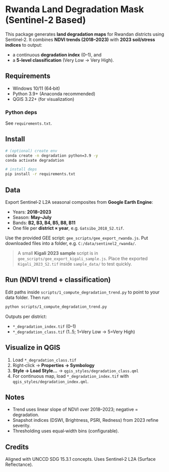 # Rwanda Land Degradation Mask (Sentinel‑2 Based)

This package generates **land degradation maps** for Rwandan districts using Sentinel‑2. 
It combines **NDVI trends (2018–2023)** with **2023 soil/stress indices** to output:
- a continuous **degradation index** (0–1), and
- a **5‑level classification** (Very Low → Very High).

## Requirements
- Windows 10/11 (64‑bit)
- Python 3.9+ (Anaconda recommended)
- QGIS 3.22+ (for visualization)

### Python deps
See `requirements.txt`.

## Install
```bash
# (optional) create env
conda create -n degradation python=3.9 -y
conda activate degradation

# install deps
pip install -r requirements.txt
```

## Data
Export Sentinel‑2 L2A seasonal composites from **Google Earth Engine**:
- Years: **2018–2023**
- Season: **May–July**
- Bands: **B2, B3, B4, B5, B8, B11**
- One file per **district × year**, e.g. `Gatsibo_2018_S2.tif`.

Use the provided GEE script: `gee_scripts/gee_export_rwanda.js`.
Put downloaded files into a folder, e.g. `C:/data/sentinel2_rwanda/`.

> A small **Kigali 2023 sample** script is in `gee_scripts/gee_export_kigali_sample.js`.
Place the exported `Kigali_2023_S2.tif` inside `sample_data/` to test quickly.

## Run (NDVI trend + classification)
Edit paths inside `scripts/1_compute_degradation_trend.py` to point to your data folder.
Then run:
```bash
python scripts/1_compute_degradation_trend.py
```

Outputs per district:
- `*_degradation_index.tif` (0–1)
- `*_degradation_class.tif` (1..5; 1=Very Low → 5=Very High)

## Visualize in QGIS
1. Load `*_degradation_class.tif`
2. Right‑click → **Properties → Symbology**
3. **Style → Load Style…** → `qgis_styles/degradation_class.qml`
4. For continuous map, load `*_degradation_index.tif` with `qgis_styles/degradation_index.qml`.

## Notes
- Trend uses linear slope of NDVI over 2018–2023; negative = degradation.
- Snapshot indices (DSWI, Brightness, PSRI, Redness) from 2023 refine severity.
- Thresholding uses equal‑width bins (configurable).

## Credits
Aligned with UNCCD SDG 15.3.1 concepts. Uses Sentinel‑2 L2A (Surface Reflectance).
